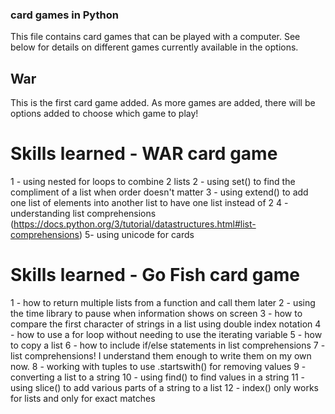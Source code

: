 ### card games in Python
This file contains card games that can be played with a computer. See below for details on different games currently available in the options.

## War
This is the first card game added. As more games are added, there will be options added to choose which game to play!


# Skills learned - WAR card game
1 - using nested for loops to combine 2 lists
2 - using set() to find the compliment of a list when order doesn't matter
3 - using extend() to add one list of elements into another list to have one list instead of 2
4 - understanding list comprehensions (https://docs.python.org/3/tutorial/datastructures.html#list-comprehensions)
5- using unicode for cards 

# Skills learned - Go Fish card game
1 - how to return multiple lists from a function and call them later
2 - using the time library to pause when information shows on screen
3 - how to compare the first character of strings in a list using double index notation
4 - how to use a for loop without needing to use the iterating variable
5 - how to copy a list 
6 - how to include if/else statements in list comprehensions
7 - list comprehensions! I understand them enough to write them on my own now.
8 - working with tuples to use .startswith() for removing values
9 - converting a list to a string
10 - using find() to find values in a string 
11 - using slice() to add various parts of a string to a list
12 - index() only works for lists and only for exact matches